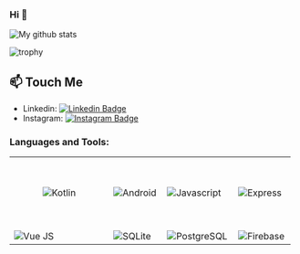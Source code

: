 ### Hi  👋

![My github stats](https://github-readme-stats.vercel.app/api?username=nfadhil13)

![trophy](https://github-profile-trophy.vercel.app/?username=nfadhil13&theme=onedark&margin-w=15&&title=MultiLanguage,Commit,Followers,Repositories)


## 📫 Touch Me
- Linkedin: 
[![Linkedin Badge](https://img.shields.io/badge/-M%20Naufal%20F%20-blue?logo=Linkedin&logoColor=white&link=https://www.linkedin.com/in/naufal-fadhil-6a15171b4/)](https://www.linkedin.com/in/naufal-fadhil-6a15171b4/)
- Instagram: [![Instagram Badge](https://img.shields.io/badge/-nfadhil13-E4405F?logo=instagram&logoColor=white&link=https://instagram.com/palpadil/)](https://instagram.com/ilhamsyahids/)



### Languages and Tools:
|   |   |   |   |
|---|---|---|---|
| <img align="left" alt="Kotlin" style="margin:50px;"  src="https://img.shields.io/badge/Android-3DDC84?style=for-the-badge&logo=android&logoColor=white"/>  |    <img align="left" alt="Android"   src="https://img.shields.io/badge/Kotlin-0095D5?&style=for-the-badge&logo=kotlin&logoColor=white"/> |  <img align="left" alt="Javascript" src="https://img.shields.io/badge/JavaScript-323330?style=for-the-badge&logo=javascript&logoColor=F7DF1E"/>   |   <img align="left" alt="Express"   src="https://img.shields.io/badge/Express.js-000000?style=for-the-badge&logo=express&logoColor=white"/>  |
|   <img align="left" alt="Vue JS"  src="https://img.shields.io/badge/Vue.js-35495E?style=for-the-badge&logo=vue-dot-js&logoColor=4FC08D"/>  |    <img align="left" alt="SQLite"   src="https://img.shields.io/badge/SQLite-07405E?style=for-the-badge&logo=sqlite&logoColor=white"/> |  <img align="left" alt="PostgreSQL"  src="https://img.shields.io/badge/PostgreSQL-316192?style=for-the-badge&logo=postgresql&logoColor=white"/>   |   <img align="left" alt="Firebase"  src="https://img.shields.io/badge/firebase-ffca28?style=for-the-badge&logo=firebase&logoColor=black"/>  |
  











